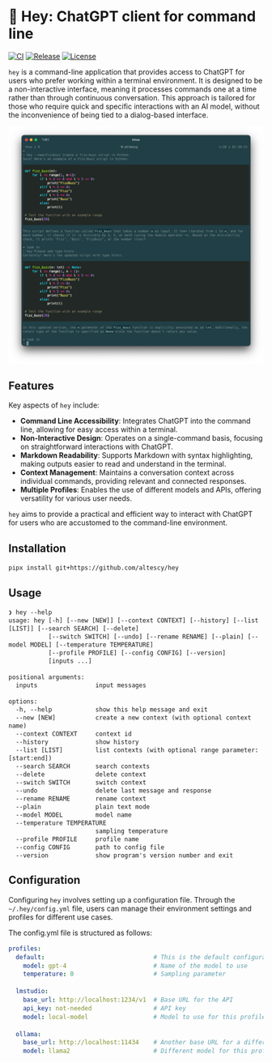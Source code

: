 # 👋 Hey: ChatGPT client for command line

[![CI](https://github.com/altescy/hey/actions/workflows/ci.yml/badge.svg)](https://github.com/altescy/hey/actions/workflows/ci.yml)
[![Release](https://img.shields.io/github/v/release/altescy/hey)](https://github.com/altescy/hey/releases)
[![License](https://img.shields.io/github/license/altescy/hey)](https://github.com/altescy/hey/blob/main/LICENSE)

`hey` is a command-line application that provides access to ChatGPT for users who prefer working within a terminal environment. 
It is designed to be a non-interactive interface, meaning it processes commands one at a time rather than through continuous conversation.
This approach is tailored for those who require quick and specific interactions with an AI model, without the inconvenience of being tied to a dialog-based interface.

![screenshot](./assets/screenshot.png)

## Features

Key aspects of `hey` include:

- **Command Line Accessibility**: Integrates ChatGPT into the command line, allowing for easy access within a terminal.
- **Non-Interactive Design**: Operates on a single-command basis, focusing on straightforward interactions with ChatGPT.
- **Markdown Readability**: Supports Markdown with syntax highlighting, making outputs easier to read and understand in the terminal.
- **Context Management**: Maintains a conversation context across individual commands, providing relevant and connected responses.
- **Multiple Profiles**: Enables the use of different models and APIs, offering versatility for various user needs.

`hey` aims to provide a practical and efficient way to interact with ChatGPT for users who are accustomed to the command-line environment.

## Installation

```shell
pipx install git+https://github.com/altescy/hey
```

## Usage

```text
❯ hey --help
usage: hey [-h] [--new [NEW]] [--context CONTEXT] [--history] [--list [LIST]] [--search SEARCH] [--delete]
           [--switch SWITCH] [--undo] [--rename RENAME] [--plain] [--model MODEL] [--temperature TEMPERATURE]
           [--profile PROFILE] [--config CONFIG] [--version]
           [inputs ...]

positional arguments:
  inputs                input messages

options:
  -h, --help            show this help message and exit
  --new [NEW]           create a new context (with optional context name)
  --context CONTEXT     context id
  --history             show history
  --list [LIST]         list contexts (with optional range parameter: [start:end])
  --search SEARCH       search contexts
  --delete              delete context
  --switch SWITCH       switch context
  --undo                delete last message and response
  --rename RENAME       rename context
  --plain               plain text mode
  --model MODEL         model name
  --temperature TEMPERATURE
                        sampling temperature
  --profile PROFILE     profile name
  --config CONFIG       path to config file
  --version             show program's version number and exit
```

## Configuration

Configuring `hey` involves setting up a configuration file.
Through the `~/.hey/config.yml` file, users can manage their environment settings and profiles for different use cases.

The config.yml file is structured as follows:

```yaml
profiles:
  default:                              # This is the default configuration used when no --profile is explicitly specified.
    model: gpt-4                        # Name of the model to use
    temperature: 0                      # Sampling parameter

  lmstudio:
    base_url: http://localhost:1234/v1  # Base URL for the API
    api_key: not-needed                 # API key
    model: local-model                  # Model to use for this profile

  ollama:
    base_url: http://localhost:11434    # Another base URL for a different API
    model: llama2                       # Different model for this profile
```
